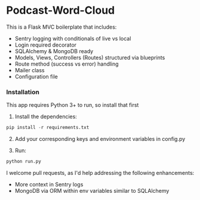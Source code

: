 # Podcast-Word-Cloud
This is a Flask MVC boilerplate that includes:

  - Sentry logging with conditionals of live vs local 
  - Login required decorator
  - SQLAlchemy & MongoDB ready
  - Models, Views, Controllers (Routes) structured via blueprints
  - Route method (success vs error) handling
  - Mailer class
  - Configuration file

### Installation

This app requires Python 3+ to run, so install that first

1. Install the dependencies:

```python
pip install -r requirements.txt
```

2. Add your corresponding keys and environment variables in config.py

3. Run:

```python
python run.py
```


I welcome pull requests, as I'd help addressing the following enhancements:

  - More context in Sentry logs
  - MongoDB via ORM within env variables similar to SQLAlchemy
